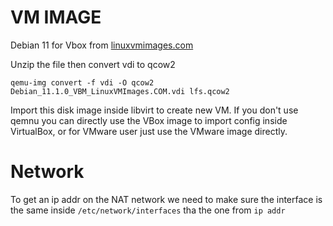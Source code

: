 # VM IMAGE

Debian 11 for Vbox from [linuxvmimages.com](https://www.linuxvmimages.com/images/debian-11/)

Unzip the file then convert vdi to qcow2

```
qemu-img convert -f vdi -O qcow2 Debian_11.1.0_VBM_LinuxVMImages.COM.vdi lfs.qcow2 
```

Import this disk image inside libvirt to create new VM.
If you don't use qemnu you can directly use the VBox image to import config inside VirtualBox, or for VMware user just use the VMware image directly.

# Network

To get an ip addr on the NAT network we need to make sure the interface is the same inside `/etc/network/interfaces` tha the one from `ip addr`
